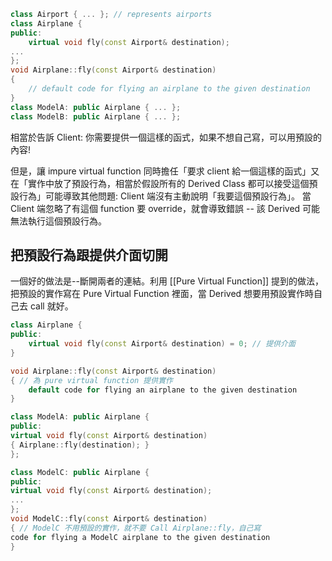 ```cpp
class Airport { ... }; // represents airports
class Airplane {
public:
	virtual void fly(const Airport& destination);
...
};
void Airplane::fly(const Airport& destination)
{
	// default code for flying an airplane to the given destination
}
class ModelA: public Airplane { ... };
class ModelB: public Airplane { ... };
```

相當於告訴 Client: 你需要提供一個這樣的函式，如果不想自己寫，可以用預設的內容! 

但是，讓 impure virtual function 同時擔任「要求 client 給一個這樣的函式」又在「實作中放了預設行為，相當於假設所有的 Derived Class 都可以接受這個預設行為」可能導致其他問題: Client 端沒有主動說明「我要這個預設行為」。
當 Client 端忽略了有這個 function 要 override，就會導致錯誤 -- 該 Derived 可能無法執行這個預設行為。

## 把預設行為跟提供介面切開
一個好的做法是--斷開兩者的連結。利用 [[Pure Virtual Function]] 提到的做法，把預設的實作寫在 Pure Virtual Function 裡面，當 Derived 想要用預設實作時自己去 call 就好。


```cpp
class Airplane {
public:
	virtual void fly(const Airport& destination) = 0; // 提供介面
}

void Airplane::fly(const Airport& destination)
{ // 為 pure virtual function 提供實作
	default code for flying an airplane to the given destination
}

class ModelA: public Airplane {
public:
virtual void fly(const Airport& destination)
{ Airplane::fly(destination); }
};

class ModelC: public Airplane {
public:
virtual void fly(const Airport& destination);
...
};
void ModelC::fly(const Airport& destination)
{ // ModelC 不用預設的實作，就不要 Call Airplane::fly，自己寫
code for flying a ModelC airplane to the given destination
}
```